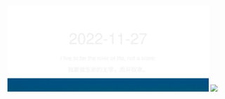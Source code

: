 <!-- [START DAILY SAYING] -->
<!-- Please keep comment here to allow auto-update -->
<p align="center">
  <img src="assets/daily-saying/2022-11-27.svg" height="196"/>
  <img src="https://dots365.herokuapp.com?d=2022-11-27" height="196"/>
</p>
<!-- [END DAILY SAYING] -->

<!-- <p align="center">
<img alt="profile views" src="https://komarev.com/ghpvc/?username=bubkoo&color=brightgreen&style=flat-square&label=PROFILE+VIEWS" />
</p> -->
